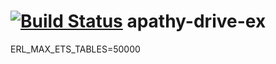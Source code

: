 [![Build Status](https://travis-ci.org/adamkittelson/apathy-drive-ex.svg)](https://travis-ci.org/adamkittelson/apathy-drive-ex)
apathy-drive-ex
=====
ERL_MAX_ETS_TABLES=50000 